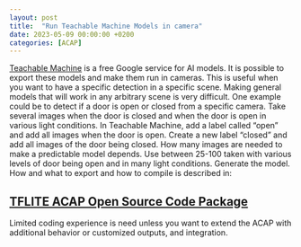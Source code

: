 ```yaml
---
layout: post
title:  "Run Teachable Machine Models in camera"
date: 2023-05-09 00:00:00 +0200
categories: [ACAP]
---
```

[Teachable Machine]( https://teachablemachine.withgoogle.com/) is a free Google service for AI models.  It is possible to export these models and make them run in cameras.  This is useful when you want to have a specific detection in a specific scene.  Making general models that will work in any arbitrary scene is very difficult.  One example could be to detect if a door is open or closed from a specific camera.  Take several images when the door is closed and when the door is open in various light conditions.  In Teachable Machine, add a label called “open” and add all images when the door is open. Create a new label “closed” and add all images of the door being closed.  How many images are needed to make a predictable model depends.  Use between 25-100 taken with various levels of door being open and in many light conditions.  Generate the model.  How and what to export and how to compile is described in:

## [TFLITE ACAP Open Source Code Package](https://github.com/pandosme/TFLITE_1)
  
Limited coding experience is need unless you want to extend the ACAP with additional behavior or customized outputs, and integration.
